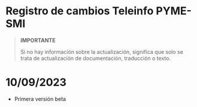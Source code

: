 # Registro de cambios Teleinfo PYME-SMI

>**IMPORTANTE**
>
>Si no hay información sobre la actualización, significa que solo se trata de actualización de documentación, traducción o texto.

# 10/09/2023

- Primera versión beta
